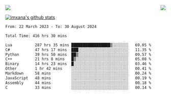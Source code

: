 <p>
  <a href="https://count.getloli.com/"><img src="https://count.getloli.com/get/@xana.readme?theme=moebooru-h"></a>
  <img src="https://weather-icon.journeyad.repl.co/@hangzhou?v=1" align="right">
</p>


<a href="https://github.com/imxana"><img align="center" src="https://github-readme-stats.vercel.app/api?username=imxana&show_icons=true&include_all_commits=true&hide_border=tru&custom_title=imxana%27s%20Github%20Stats" alt="imxana's github stats" /></a> 

<!--START_SECTION:waka-->

```txt
From: 22 March 2023 - To: 30 August 2024

Total Time: 416 hrs 30 mins

Lua          287 hrs 35 mins █████████████████▒░░░░░░░   69.05 %
C#           47 hrs 17 mins  ███░░░░░░░░░░░░░░░░░░░░░░   11.35 %
Python       39 hrs 50 mins  ██▒░░░░░░░░░░░░░░░░░░░░░░   09.57 %
C++          21 hrs 8 mins   █▒░░░░░░░░░░░░░░░░░░░░░░░   05.08 %
Binary       14 hrs 23 mins  █░░░░░░░░░░░░░░░░░░░░░░░░   03.46 %
Other        1 hr 42 mins    ░░░░░░░░░░░░░░░░░░░░░░░░░   00.41 %
Markdown     58 mins         ░░░░░░░░░░░░░░░░░░░░░░░░░   00.24 %
JavaScript   48 mins         ░░░░░░░░░░░░░░░░░░░░░░░░░   00.19 %
Assembly     44 mins         ░░░░░░░░░░░░░░░░░░░░░░░░░   00.18 %
C            33 mins         ░░░░░░░░░░░░░░░░░░░░░░░░░   00.14 %
```

<!--END_SECTION:waka-->
